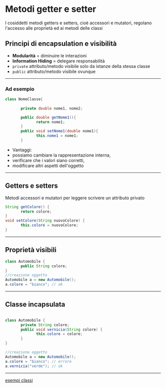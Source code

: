 # Metodi **getter e setter**

I cosiddetti metodi getters e setters, cioè accessori e mutatori, regolano l'accesso alle proprietà ed ai metodi delle classi

## Principi di encapsulation e visibilità

* **Modularità** = diminuire le interazioni
* **Information Hiding** = delegare responsabilità
* `private` attributo/metodo visibile solo da istanze della stessa classe
* `public` attributo/metodo visibile ovunque

---

### Ad esempio

```java
class NomeClasse{  
       
       private double nome1, nome2;

       public double getNome1(){
              return nome1;
       } 
       public void setNome1(double nome1){ 
              this.nome1 = nome1; 
       }
```

* Vantaggi: 
* possiamo cambiare la rappresentazione interna, 
* verificare che i valori siano corretti, 
* modificare altri aspetti dell'oggetto

---

## Getters e setters

Metodi accessori e mutatori per leggere scrivere un attributo privato

```java
String getColore() {
       return colore;
}
void setColore(String nuovoColore) {
       this.colore = nuovoColore;
}
```

---

## Proprietà visibili

```java
class Automobile {
       public String colore;
}
//creazione oggetto
Automobile a = new Automobile();
a.colore = "bianco"; // ok
```

---

## Classe incapsulata

```java

class Automobile {
       private String colore;
       public void vernicia(String colore) {
              this.colore = colore;
       }
}

//creazione oggetto
Automobile a = new Automobile();
a.colore = "bianco"; // errore
a.vernicia("verde"); // ok
```

---

[esempi classi](https://github.com/maboglia/CorsoJava/blob/master/esempi/05_OOP/)

